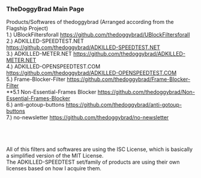 ### TheDoggyBrad Main Page
Products/Softwares of thedoggybrad (Arranged according from the Flagship Project)
<br>
1.) UBlockFiltersforall https://github.com/thedoggybrad/UBlockFiltersforall
<br>
2.) ADKILLED-SPEEDTEST.NET https://github.com/thedoggybrad/ADKILLED-SPEEDTEST.NET
<br>
3.) ADKILLED-METER.NET https://github.com/thedoggybrad/ADKILLED-METER.NET
<br>
4.) ADKILLED-OPENSPEEDTEST.COM https://github.com/thedoggybrad/ADKILLED-OPENSPEEDTEST.COM
<br>
5.) Frame-Blocker-Filter https://github.com/thedoggybrad/Frame-Blocker-Filter
<br>
**5.1 Non-Essential-Frames Blocker https://github.com/thedoggybrad/Non-Essential-Frames-Blocker
<br>
6.) anti-gotoup-buttons https://github.com/thedoggybrad/anti-gotoup-buttons
<br>
7.) no-newsletter https://github.com/thedoggybrad/no-newsletter
<br>
<br>
<br>
<br>
<br>
All of this filters and softwares are using the ISC License, which is basically a simplified version of the MIT License.
<br>
The ADKILLED-SPEEDTEST set/family of products are using their own licenses based on how I acquire them.
